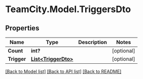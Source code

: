 # TeamCity.Model.TriggersDto
## Properties

Name | Type | Description | Notes
------------ | ------------- | ------------- | -------------
**Count** | **int?** |  | [optional] 
**Trigger** | [**List&lt;TriggerDto&gt;**](TriggerDto.md) |  | [optional] 

[[Back to Model list]](../README.md#documentation-for-models) [[Back to API list]](../README.md#documentation-for-api-endpoints) [[Back to README]](../README.md)

